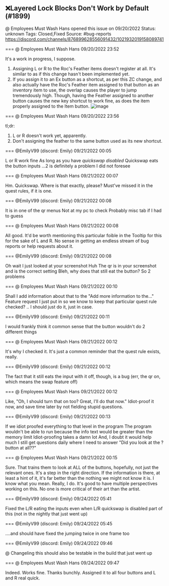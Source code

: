 ## ❌Layered Lock Blocks Don't Work by Default (#1899)
@ Employees Must Wash Hans opened this issue on 09/20/2022
Status: unknown
Tags: Closed,Fixed
Source: #bug-reports https://discord.com/channels/876899628556091432/1021932019158089741


=== @ Employees Must Wash Hans 09/20/2022 23:52

It's a work in progress, I suppose.
1)  Assigning L or R to the Roc's Feather items doesn't register at all.  It's similar to as if this change hasn't been implemented yet.
2)  If you assign it to an Ex button as a shortcut, as per this ZC change, and also actually have the Roc's Feather item assigned to that button as an inventory item to use, the overlap causes the player to jump tremendously high. Though, having the Feather assigned to another button causes the new key shortcut to work fine, as does the item properly assigned to the Item button.
![image](https://cdn.discordapp.com/attachments/1021932019158089741/1021932019812417586/unknown.png?ex=65e7b05c&is=65d53b5c&hm=d61f3eb7fb54ba54b0ed31c9a86f96a4d45672abeda9101af5ff444c45ffdf2d&)

=== @ Employees Must Wash Hans 09/20/2022 23:56

tl;dr:
1)  L or R doesn't work yet, apparently.
2)  Don't assigning the feather to the same button used as its new shortcut.

=== @EmilyV99 (discord: Emily) 09/21/2022 00:05

L or R work fine
As long as you have *quickswap disabled*
Quickswap eats the button inputs
...2 is definitely a problem I did not foresee

=== @ Employees Must Wash Hans 09/21/2022 00:07

Hm.  Quickswap.  Where is that exactly, please?
Must've missed it in the quest rules, if it is one.

=== @EmilyV99 (discord: Emily) 09/21/2022 00:08

It is in one of the qr menus
Not at my pc to check
Probably misc tab if I had to guess

=== @ Employees Must Wash Hans 09/21/2022 00:08

All good.  It'd be worth mentioning this particular foible in the Tooltip for this for the sake of L and R.
No sense in getting an endless stream of bug reports or help requests about it.

=== @EmilyV99 (discord: Emily) 09/21/2022 00:08

Oh wait I just looked at your screenshot
Huh
The qr is in your screenshot and is the correct setting
Bleh, why does that still eat the button?
So 2 problems

=== @ Employees Must Wash Hans 09/21/2022 00:10

Shall I add information about that to the "Add more information to the..."  Feature request I just put in so we know to keep that particular quest rule checked?
.. I should just do it, just in case.

=== @EmilyV99 (discord: Emily) 09/21/2022 00:11

I would frankly think it common sense that the button wouldn't do 2 different things

=== @ Employees Must Wash Hans 09/21/2022 00:12

It's why I checked it.  It's just a common reminder that the quest rule exists, really.

=== @EmilyV99 (discord: Emily) 09/21/2022 00:12

The fact that it still eats the input with it off, though, is a bug (err, the qr on, which means the swap feature off)

=== @ Employees Must Wash Hans 09/21/2022 00:12

Like, "Oh, I should turn that on too?  Great, I'll do that now."
Idiot-proof it now, and save time later by not fielding stupid questions.

=== @EmilyV99 (discord: Emily) 09/21/2022 00:13

If we idiot proofed everything to that level in the program
The program wouldn't be able to run because the info text would be greater than the memory limit
Idiot-proofing takes a damn lot
And, I doubt it would help much
I still get questions daily where I need to answer "Did you look at the ? button at all??"

=== @ Employees Must Wash Hans 09/21/2022 00:15

Sure.  That trains them to look at ALL of the buttons, hopefully, not just the relevant ones.  It's a step in the right direction.  If the information is there, at least a hint of it, it's far better than the nothing we might not know it is.
I know what you mean.  Really, I do.
It's good to have multiple perspectives working on this.
No one is more critical of their art than the artist.

=== @EmilyV99 (discord: Emily) 09/24/2022 05:41

Fixed the L/R eating the inputs even when L/R quickswap is disabled part of this (not in the nightly that just went up)

=== @EmilyV99 (discord: Emily) 09/24/2022 05:45

....and should have fixed the jumping twice in one frame too

=== @EmilyV99 (discord: Emily) 09/24/2022 09:46

@ Changeling this should also be testable in the build that just went up

=== @ Employees Must Wash Hans 09/24/2022 09:47

Indeed.  Works fine.  Thanks bunchly.
Assigned it to all four buttons and L and R real quick.
